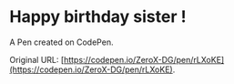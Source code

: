 # Happy birthday sister !

A Pen created on CodePen.

Original URL: [https://codepen.io/ZeroX-DG/pen/rLXoKE](https://codepen.io/ZeroX-DG/pen/rLXoKE).

